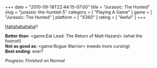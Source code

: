 +++
date = "2010-09-18T22:44:15-07:00"
title = "Jurassic: The Hunted"
slug = "jurassic-the-hunted-5"
category = [ "Playing A Game" ]
game = [ "Jurassic: The Hunted" ]
platform = [ "X360" ]
rating = [ "Awful" ]
+++

<a href="http://www.youtube.com/watch?v=3LiM98RIwtc#t=36s">Hahahahahaha</a>!!

<b>Better than</b>: <game:Eat Lead: The Return of Matt Hazard> (what the foxtrot!)  
<b>Not as good as</b>: <game:Rogue Warrior> (needs more cursing)  
<b>Best ending</b>: ever?

<i>Progress: Finished on Normal</i>